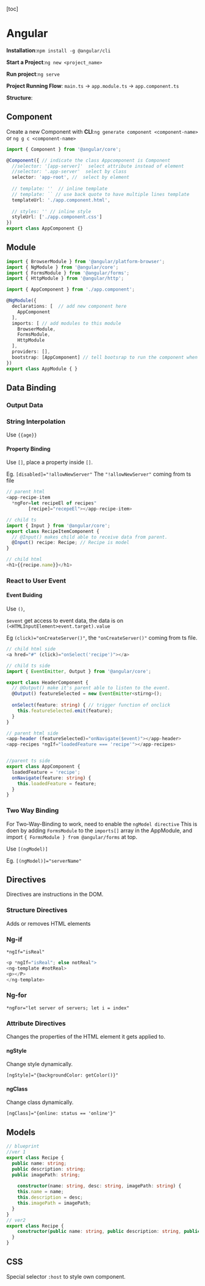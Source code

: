 [toc]



# Angular

**Installation**:`npm install -g @angular/cli`

**Start a Project**:`ng new <project_name>`

**Run project**:`ng serve`

**Project Running Flow**: `main.ts`  -> `app.module.ts` -> `app.component.ts`

**Structure**: 

## Component

Create a new Component with **CLI**:`ng generate component <component-name>` or `ng g c <component-name>`

```ts
import { Component } from '@angular/core';

@Component({ // indicate the class Appcomponent is Component
  //selector: '[app-server]'  select attribute instead of element
  //selector: '.app-server'  select by class
  selector: 'app-root', //  select by element
  
  // template: ''  // inline template
  // template: `` // use back quote to have multiple lines template
  templateUrl: './app.component.html', 
  
  // styles: '' // inline style
  styleUrl: ['./app.component.css']
})
export class AppComponent {}
```

## Module

```ts
import { BrowserModule } from '@angular/platform-browser';
import { NgModule } from '@angular/core';
import { FormsModule } from '@angular/forms';
import { HttpModule } from '@angular/http';

import { AppComponent } from './app.component';

@NgModule({
  declarations: [  // add new component here
    AppComponent
  ],
  imports: [ // add modules to this module
    BrowserModule,
    FormsModule,
    HttpModule
  ],
  providers: [],
  bootstrap: [AppComponent] // tell bootsrap to run the component when compile
})
export class AppModule { }
```

## Data Binding

### Output Data

### String Interpolation

Use `{{age}}`

#### Property Binding

Use `[]`, place a property inside `[]`.

Eg. `[disabled]="!allowNewServer"` The `"!allowNewServer"` coming from ts file

```ts
// parent html
<app-recipe-item 
  *ngFor=let recipeEl of recipes"
		[recipe]="recepeEl"></app-recipe-item>

// child ts
import { Input } from '@angular/core';
export class RecipeItemComponent {
  // @Input() makes child able to receive data from parent.
  @Input() recipe: Recipe; // Recipe is model
}

// child html
<h1>{{recipe.name}}</h1>
```

### React to User Event

#### Event Buiding

Use `()`, 

`$event` get access to event data, the data is on `(<HTMLInputElement>event.target).value`

Eg `(click)="onCreateServer()"`, the `"onCreateServer()"` coming from ts file.

```ts
// child html side
<a hred="#" (click)="onSelect('recipe')"></a>

// child ts side
import { EventEmitter, Output } from '@angular/core';

export class HeaderComponent {
  // @Output() make it's parent able to listen to the event.
  @Output() featureSelected = new EventEmitter<stirng>(); 
  
  onSelect(feature: string) { // trigger function of onclick
    this.featureSelected.emit(feature);
  }
}

// parent html side
<app-header (featureSelected)="onNavigate($event)"></app-header>
<app-recipes *ngIf="loadedFeature === 'recipe'"></app-recipes>


//parent ts side
export class AppComponent {
  loadedFeature = 'recipe';
  onNavigate(feature: string) {
    this.loadedFeature = feature;
  }
}
```



### Two Way Binding

For Two-Way-Binding to work, need to enable the `ngModel directive` This is doen by adding `FormsModule` to the `imports[]` array in the AppModule, and import `{ FormsModule } from @angular/forms` at top.

Use `[(ngModel)]` 

Eg. `[(ngModel)]="serverName"`

## Directives

Directives are instructions in the DOM.

### Structure Directives

Adds or removes HTML elements

### Ng-if

`*ngIf="isReal"`

```ts
<p *ngIf="isReal"; else notReal">
<ng-template #notReal>
<p></P>
</ng-template>
```

### Ng-for

`*ngFor="let server of servers; let i = index"`

### Attribute Directives

Changes the properties of the HTML element it gets applied to.

#### ngStyle

Change style dynamically.

`[ngStyle]="{backgroundColor: getColor()}"`

#### ngClass

Change class dynamically.

`[ngClass]="{online: status == 'online'}"`

## Models

```ts
// blueprint
//ver 1
export class Recipe {
  public name: string;
  public description: string;
  public imagePath: string;
  
	constructor(name: string, desc: string, imagePath: string) {
    this.name = name;
    this.description = desc;
    this.imagePath = imagePath;
  }
}
// ver2
export class Recipe {
	constructor(public name: string, public description: string, public imagePath: string) {
  }
}
```

## CSS

Special selector `:host` to style own component.